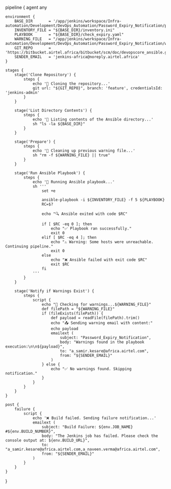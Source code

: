 pipeline {
    agent any
 
    environment {
        BASE_DIR       = '/app/jenkins/workspace/Infra-automation/Development/DevOps_Automation/Password_Expiry_Notification/password_exp'
        INVENTORY_FILE = "${BASE_DIR}/inventory.ini"
        PLAYBOOK       = "${BASE_DIR}/check_expiry.yaml"
        WARNING_FILE   = "/app/jenkins/workspace/Infra-automation/Development/DevOps_Automation/Password_Expiry_Notification/warning_summary.txt"
        GIT_REPO       = 'https://bitbucket.airtel.africa/bitbucket/scm/doc/devopscore_ansible.git'
        SENDER_EMAIL   = 'jenkins-africa@noreply.airtel.africa'
    }
 
    stages {
        stage('Clone Repository') {
            steps {
                echo '🔁 Cloning the repository...'
                git url: "${GIT_REPO}", branch: 'feature', credentialsId: 'jenkins-admin'
            }
        }
 
        stage('List Directory Contents') {
            steps {
                echo '📁 Listing contents of the Ansible directory...'
                sh "ls -la ${BASE_DIR}"
            }
        }
 
        stage('Prepare') {
            steps {
                echo '🧹 Cleaning up previous warning file...'
                sh "rm -f ${WARNING_FILE} || true"
            }
        }
 
        stage('Run Ansible Playbook') {
            steps {
                echo '🚀 Running Ansible playbook...'
                sh '''
                    set +e
 
                    ansible-playbook -i ${INVENTORY_FILE} -f 5 ${PLAYBOOK}
                    RC=$?
 
                    echo "🔍 Ansible exited with code $RC"
 
                    if [ $RC -eq 0 ]; then
                        echo "✅ Playbook ran successfully."
                        exit 0
                    elif [ $RC -eq 4 ]; then
                        echo "⚠️ Warning: Some hosts were unreachable. Continuing pipeline."
                        exit 0
                    else
                        echo "❌ Ansible failed with exit code $RC"
                        exit $RC
                    fi
                '''
            }
        }
 
        stage('Notify if Warnings Exist') {
            steps {
                script {
                    echo "📩 Checking for warnings...${WARNING_FILE}"
                    def filePath = "${WARNING_FILE}"
                    if (fileExists(filePath)) {
                        def payload = readFile(filePath).trim()
                        echo "📤 Sending warning email with content:"
                        echo payload
                        emailext (
                            subject: "Password_Expiry_Notification",
                            body: "Warnings found in the playbook execution:\n\n${payload}",
                            to: "a_samir.kesare@africa.airtel.com",
                            from: "${SENDER_EMAIL}"
                        )
                    } else {
                        echo "✅ No warnings found. Skipping notification."
                    }
                }
            }
        }
    }
 
    post {
        failure {
            script {
                echo '❌ Build failed. Sending failure notification...'
                emailext (
                    subject: "Build Failure: ${env.JOB_NAME} #${env.BUILD_NUMBER}",
                    body: "The Jenkins job has failed. Please check the console output at: ${env.BUILD_URL}",
                    to: "a_samir.kesare@africa.airtel.com,a_naveen.verma@africa.airtel.com",
                    from: "${SENDER_EMAIL}"
                )
            }
        }
    }
}
